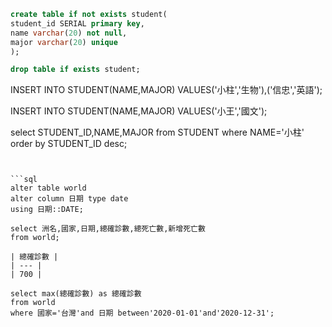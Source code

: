

```sql
create table if not exists student(
student_id SERIAL primary key,
name varchar(20) not null,
major varchar(20) unique
);

drop table if exists student;
```
INSERT INTO STUDENT(NAME,MAJOR)
VALUES('小柱','生物'),('信忠','英語');

INSERT INTO STUDENT(NAME,MAJOR)
VALUES('小王','國文');

select STUDENT_ID,NAME,MAJOR
from STUDENT
where NAME='小柱'
order by STUDENT_ID desc;
```


```sql
alter table world 
alter column 日期 type date
using 日期::DATE;

select 洲名,國家,日期,總確診數,總死亡數,新增死亡數
from world;

| 總確診數 |
| --- |
| 700 |

select max(總確診數) as 總確診數
from world
where 國家='台灣'and 日期 between'2020-01-01'and'2020-12-31';



```